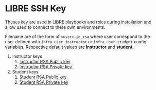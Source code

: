 # LIBRE SSH Key

Theses key are used in LIBRE playbooks and roles during installation and allow used 
to connect to there own environments.

Filename are of the form of `<user>-id_rsa` where user correspond to the user defined
with `infra_user_instructor` or `infra_user_student` config variables. Respective default 
values are **instructor** and **student**.


1. Instructor keys
    1. [Instructor RSA Public key](./instructor-id_rsa.pub)
    2. [Instructor RSA Private key](./instructor-id_rsa)
2. Student keys
    1. [Student RSA Public key](./student-id_rsa.pub)
    2. [Student RSA Private key](./student-id_rsa)
